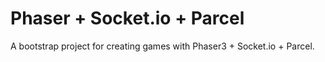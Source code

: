# Phaser + Socket.io + Parcel

A bootstrap project for creating games with Phaser3 + Socket.io + Parcel. 
